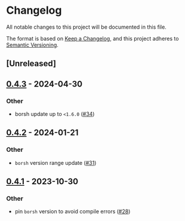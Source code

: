 # Changelog
All notable changes to this project will be documented in this file.

The format is based on [Keep a Changelog](https://keepachangelog.com/en/1.0.0/),
and this project adheres to [Semantic Versioning](https://semver.org/spec/v2.0.0.html).

## [Unreleased]

## [0.4.3](https://github.com/near/near-abi-rs/compare/near-abi-v0.4.2...near-abi-v0.4.3) - 2024-04-30

### Other
- borsh update up to `<1.6.0` ([#34](https://github.com/near/near-abi-rs/pull/34))

## [0.4.2](https://github.com/near/near-abi-rs/compare/near-abi-v0.4.1...near-abi-v0.4.2) - 2024-01-21

### Other
- `borsh` version range update ([#31](https://github.com/near/near-abi-rs/pull/31))

## [0.4.1](https://github.com/near/near-abi-rs/compare/near-abi-v0.4.0...near-abi-v0.4.1) - 2023-10-30

### Other
- pin `borsh` version to avoid compile errors ([#28](https://github.com/near/near-abi-rs/pull/28))
